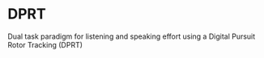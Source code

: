 # DPRT
Dual task paradigm for listening and speaking effort using a Digital Pursuit Rotor Tracking (DPRT)
